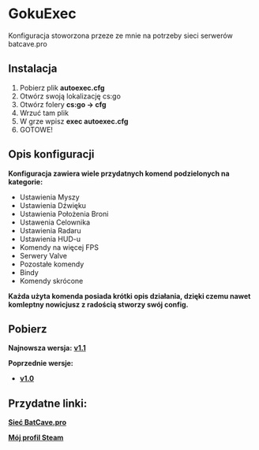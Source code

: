 # GokuExec
Konfiguracja stoworzona przeze ze mnie na potrzeby sieci serwerów batcave.pro
## Instalacja
1. Pobierz plik **autoexec.cfg**
1. Otwórz swoją lokalizację cs:go
1. Otwórz folery **cs:go -> cfg**
1. Wrzuć tam plik
1. W grze wpisz **exec autoexec.cfg**
1. GOTOWE!
## Opis konfiguracji
**Konfiguracja zawiera wiele przydatnych komend podzielonych na kategorie:**
* Ustawienia Myszy
* Ustawienia Dźwięku
* Ustawienia Położenia Broni
* Ustawenia Celownika
* Ustawienia Radaru
* Ustawienia HUD-u
* Komendy na więcej FPS
* Serwery Valve
* Pozostałe komendy
* Bindy
* Komendy skrócone 

**Każda użyta komenda posiada krótki opis działania, 
dzięki czemu nawet komleptny nowicjusz z radością stworzy swój config.**
## Pobierz
**Najnowsza wersja:** [**v1.1**](https://github.com/kamehame-ha/GokuExec/releases/tag/v1.1)

**Poprzednie wersje:**
* [**v1.0**](https://github.com/kamehame-ha/GokuExec/releases/tag/v1.0)

## Przydatne linki:
[**Sieć BatCave.pro**](https://batcave.pro)

[**Mój profil Steam**](https://steamcommunity.com/id/kamehame_ha/)

